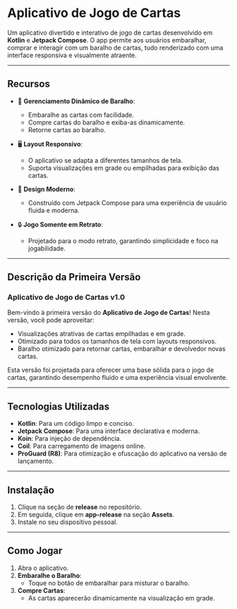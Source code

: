 # **Aplicativo de Jogo de Cartas**

Um aplicativo divertido e interativo de jogo de cartas desenvolvido em **Kotlin** e **Jetpack Compose**. O app permite aos usuários embaralhar, comprar e interagir com um baralho de cartas, tudo renderizado com uma interface responsiva e visualmente atraente.

---

## **Recursos**

- 🎴 **Gerenciamento Dinâmico de Baralho**:
  - Embaralhe as cartas com facilidade.
  - Compre cartas do baralho e exiba-as dinamicamente.
  - Retorne cartas ao baralho.

- 🖥️ **Layout Responsivo**:
  - O aplicativo se adapta a diferentes tamanhos de tela.
  - Suporta visualizações em grade ou empilhadas para exibição das cartas.

- 🎨 **Design Moderno**:
  - Construído com Jetpack Compose para uma experiência de usuário fluida e moderna.

- 🔒 **Jogo Somente em Retrato**:
  - Projetado para o modo retrato, garantindo simplicidade e foco na jogabilidade.

---

## **Descrição da Primeira Versão**

### **Aplicativo de Jogo de Cartas v1.0**

Bem-vindo à primeira versão do **Aplicativo de Jogo de Cartas**! Nesta versão, você pode aproveitar:

- Visualizações atrativas de cartas empilhadas e em grade.
- Otimizado para todos os tamanhos de tela com layouts responsivos.
- Baralho otimizado para retornar cartas, embaralhar e devolvedor novas cartas.

Esta versão foi projetada para oferecer uma base sólida para o jogo de cartas, garantindo desempenho fluido e uma experiência visual envolvente.

---

## **Tecnologias Utilizadas**

- **Kotlin**: Para um código limpo e conciso.
- **Jetpack Compose**: Para uma interface declarativa e moderna.
- **Koin**: Para injeção de dependência.
- **Coil**: Para carregamento de imagens online.
- **ProGuard (R8)**: Para otimização e ofuscação do aplicativo na versão de lançamento.

---

## **Instalação**

1. Clique na seção de **release** no repositório.
2. Em seguida, clique em **app-release** na seção **Assets**.
3. Instale no seu dispositivo pessoal.

---

## **Como Jogar**

1. Abra o aplicativo.
2. **Embaralhe o Baralho**:
   - Toque no botão de embaralhar para misturar o baralho.
3. **Compre Cartas**:
   - As cartas aparecerão dinamicamente na visualização em grade.
